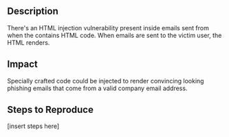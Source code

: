 ## Description
There's an HTML injection vulnerability present inside emails sent from <client> when the <parameter> contains HTML code. When emails are sent to the victim user, the HTML renders.

## Impact
Specially crafted code could be injected to render convincing looking phishing emails that come from a valid company email address.

## Steps to Reproduce
[insert steps here]

